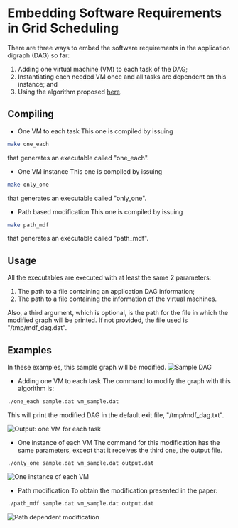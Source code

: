 Embedding Software Requirements in Grid Scheduling
==================================================

There are three ways to embed the software requirements in the
application digraph (DAG) so far:
1. Adding one virtual machine (VM) to each task of the DAG;
2. Instantiating each needed VM once and all tasks are dependent on
this instance; and
3. Using the algorithm proposed [here](http://ieeexplore.ieee.org/xpl/articleDetails.jsp?reload=true&arnumber=5962664&contentType=Conference+Publications).

Compiling
---------
* One VM to each task
This one is compiled by issuing
```bash
make one_each
```

that generates an executable called "one_each".

* One VM instance
This one is compiled by issuing
```bash
make only_one
```

that generates an executable called "only_one".

* Path based modification
This one is compiled by issuing
```bash
make path_mdf
```

that generates an executable called "path_mdf".

Usage
-----
All the executables are executed with at least the same 2 parameters:

1.  The path to a file containing an application DAG information;
2.  The path to a file containing the information of the virtual machines.

Also, a third argument, which is optional, is the path for the file in
which the modified graph will be printed. If not provided, the file
used is "/tmp/mdf_dag.dat".

Examples
--------
In these examples, this sample graph will be modified.
![Sample DAG][sample]

* Adding one VM to each task
The command to modify the graph with this algorithm is:

```bash
./one_each sample.dat vm_sample.dat
```

This will print the modified DAG in the default exit file,
"/tmp/mdf_dag.txt".

![Output: one VM for each task][oneeach]

* One instance of each VM
The command for this modification has the same parameters, except that
it receives the third one, the output file.

```bash
./only_one sample.dat vm_sample.dat output.dat
```

![One instance of each VM][onein]

* Path modification
To obtain the modification presented in the paper:
```bash
./path_mdf sample.dat vm_sample.dat output.dat
```

![Path dependent modification][path]

[sample]:
https://github.com/lvirgili/dag_modification/raw/master/src/examples/sample.jpeg
"Sample DAG"

[oneeach]:
https://github.com/lvirgili/dag_modification/raw/master/src/examples/one_each_mdf.jpeg
"One VM for each task"

[onein]:
https://github.com/lvirgili/dag_modification/raw/master/src/examples/onlyone_mdf.jpeg
"One instance of each VM"

[path]:
https://github.com/lvirgili/dag_modification/raw/master/src/examples/path_mdf.jpeg
"Same VM for tasks in the same path"
